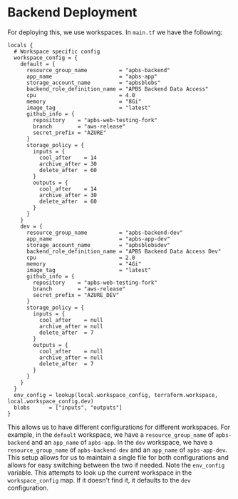 # Backend Deployment
For deploying this, we use workspaces. In `main.tf` we have the following:
```hcl
locals {
  # Workspace specific config
  workspace_config = {
    default = {
      resource_group_name          = "apbs-backend"
      app_name                     = "apbs-app"
      storage_account_name         = "apbsblobs"
      backend_role_definition_name = "APBS Backend Data Access"
      cpu                          = 4.0
      memory                       = "8Gi"
      image_tag                    = "latest"
      github_info = {
        repository    = "apbs-web-testing-fork"
        branch        = "aws-release"
        secret_prefix = "AZURE"
      }
      storage_policy = {
        inputs = {
          cool_after    = 14
          archive_after = 30
          delete_after  = 60
        }
        outputs = {
          cool_after    = 14
          archive_after = 30
          delete_after  = 60
        }
      }
    }
    dev = {
      resource_group_name          = "apbs-backend-dev"
      app_name                     = "apbs-app-dev"
      storage_account_name         = "apbsblobsdev"
      backend_role_definition_name = "APBS Backend Data Access Dev"
      cpu                          = 2.0
      memory                       = "4Gi"
      image_tag                    = "latest"
      github_info = {
        repository    = "apbs-web-testing-fork"
        branch        = "aws-release"
        secret_prefix = "AZURE_DEV"
      }
      storage_policy = {
        inputs = {
          cool_after    = null
          archive_after = null
          delete_after  = 7
        }
        outputs = {
          cool_after    = null
          archive_after = null
          delete_after  = 7
        }
      }
    }
  }
  env_config = lookup(local.workspace_config, terraform.workspace, local.workspace_config.dev)
  blobs      = ["inputs", "outputs"]
}
```

This allows us to have different configurations for different workspaces.
For example, in the `default` workspace, we have a `resource_group_name` of `apbs-backend` and an `app_name` of `apbs-app`.
In the `dev` workspace, we have a `resource_group_name` of `apbs-backend-dev` and an `app_name` of `apbs-app-dev`.
This setup allows for us to maintain a single file for both configurations and allows for easy switching between the two if needed.
Note the `env_config` variable. This attempts to look up the current workspace in the `workspace_config` map.
If it doesn't find it, it defaults to the `dev` configuration.
